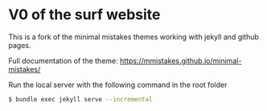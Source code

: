 # V0 of the surf website

This is a fork of the minimal mistakes themes working with jekyll and github pages.

Full documentation of the theme: https://mmistakes.github.io/minimal-mistakes/

Run the local server with the following command in the root folder
```bash
$ bundle exec jekyll serve --incremental
```